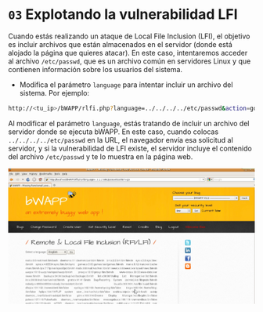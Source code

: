# `03` Explotando la vulnerabilidad LFI

Cuando estás realizando un ataque de Local File Inclusion (LFI), el objetivo es incluir archivos que están almacenados en el servidor (donde está alojado la página que quieres atacar). En este caso, intentaremos acceder al archivo `/etc/passwd`, que es un archivo común en servidores Linux y que contienen información sobre los usuarios del sistema.

- Modifica el parámetro `language` para intentar incluir un archivo del sistema. Por ejemplo:

```bash
http://<tu_ip>/bWAPP/rlfi.php?language=../../../../etc/passwd&action=go
```

Al modificar el parámetro `language`, estás tratando de incluir un archivo del servidor donde se ejecuta bWAPP. En este caso, cuando colocas `../../../../etc/passwd` en la URL, el navegador envía esa solicitud al servidor, y si la vulnerabilidad de LFI existe, el servidor incluye el contenido del archivo `/etc/passwd` y te lo muestra en la página web.

![imagen 2](../../.learn/assets/passwd-access-vulnerability.png)



